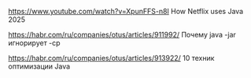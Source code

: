 https://www.youtube.com/watch?v=XpunFFS-n8I  How Netflix uses Java 2025

https://habr.com/ru/companies/otus/articles/911992/ Почему java -jar игнорирует  -cp 

https://habr.com/ru/companies/otus/articles/913922/ 10 техник оптимизации Java

